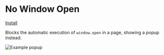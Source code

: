 # No Window Open

[Install](https://github.com/iamogbz/oh-my-scripts/raw/master/dist/no-window-open.user.js)

Blocks the automatic execution of `window.open` in a page, showing a popup instead.

![Example popup](https://user-images.githubusercontent.com/2528959/94979796-06a56a00-04f3-11eb-864c-2fa153c55db6.png)
